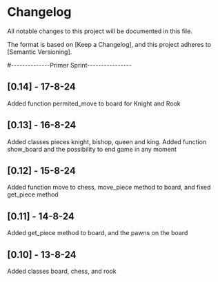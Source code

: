 # Changelog

All notable changes to this project will be documented in this file.

The format is based on [Keep a Changelog],
and this project adheres to [Semantic Versioning].

#--------------Primer Sprint----------------
## [0.14] - 17-8-24
Added function permited_move to board for Knight and Rook

## [0.13] - 16-8-24
Added classes pieces knight, bishop, queen and king. Added function show_board and the possibility to end game in any moment

## [0.12] - 15-8-24
Added function move to chess, move_piece method to board, and fixed get_piece method

## [0.11] - 14-8-24
Added get_piece method to board, and the pawns on the board

## [0.10] - 13-8-24
Added classes board, chess, and rook